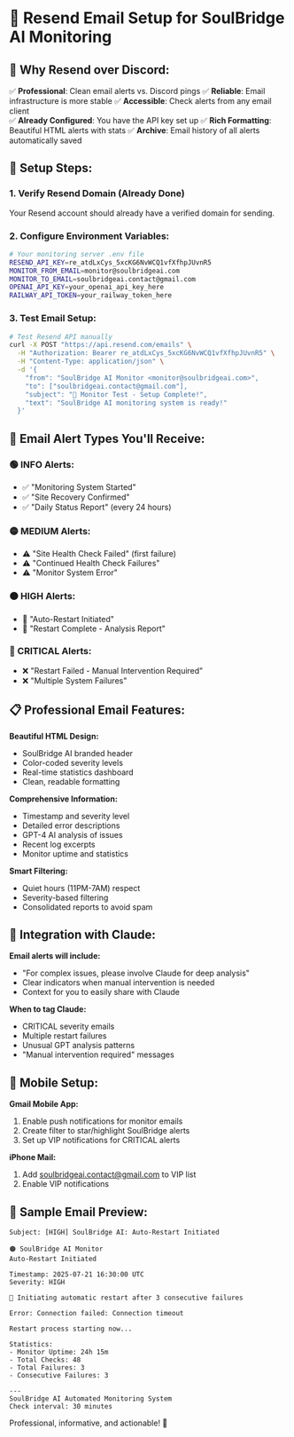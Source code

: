 # 📧 Resend Email Setup for SoulBridge AI Monitoring

## 🎯 Why Resend over Discord:

✅ **Professional**: Clean email alerts vs. Discord pings
✅ **Reliable**: Email infrastructure is more stable
✅ **Accessible**: Check alerts from any email client  
✅ **Already Configured**: You have the API key set up
✅ **Rich Formatting**: Beautiful HTML alerts with stats
✅ **Archive**: Email history of all alerts automatically saved

## 🚀 Setup Steps:

### **1. Verify Resend Domain (Already Done)**
Your Resend account should already have a verified domain for sending.

### **2. Configure Environment Variables:**
```bash
# Your monitoring server .env file
RESEND_API_KEY=re_atdLxCys_5xcKG6NvWCQ1vfXfhpJUvnR5
MONITOR_FROM_EMAIL=monitor@soulbridgeai.com
MONITOR_TO_EMAIL=soulbridgeai.contact@gmail.com
OPENAI_API_KEY=your_openai_api_key_here
RAILWAY_API_TOKEN=your_railway_token_here
```

### **3. Test Email Setup:**
```bash
# Test Resend API manually
curl -X POST "https://api.resend.com/emails" \
  -H "Authorization: Bearer re_atdLxCys_5xcKG6NvWCQ1vfXfhpJUvnR5" \
  -H "Content-Type: application/json" \
  -d '{
    "from": "SoulBridge AI Monitor <monitor@soulbridgeai.com>",
    "to": ["soulbridgeai.contact@gmail.com"],
    "subject": "🤖 Monitor Test - Setup Complete!",
    "text": "SoulBridge AI monitoring system is ready!"
  }'
```

## 📨 Email Alert Types You'll Receive:

### **🟢 INFO Alerts:**
- ✅ "Monitoring System Started"
- ✅ "Site Recovery Confirmed" 
- ✅ "Daily Status Report" (every 24 hours)

### **🟡 MEDIUM Alerts:**
- ⚠️ "Site Health Check Failed" (first failure)
- ⚠️ "Continued Health Check Failures"
- ⚠️ "Monitor System Error"

### **🟠 HIGH Alerts:**
- 🔄 "Auto-Restart Initiated"
- 🔄 "Restart Complete - Analysis Report"

### **🔴 CRITICAL Alerts:**
- ❌ "Restart Failed - Manual Intervention Required"
- ❌ "Multiple System Failures"

## 📋 Professional Email Features:

**Beautiful HTML Design:**
- SoulBridge AI branded header
- Color-coded severity levels  
- Real-time statistics dashboard
- Clean, readable formatting

**Comprehensive Information:**
- Timestamp and severity level
- Detailed error descriptions
- GPT-4 AI analysis of issues
- Recent log excerpts
- Monitor uptime and statistics

**Smart Filtering:**
- Quiet hours (11PM-7AM) respect
- Severity-based filtering
- Consolidated reports to avoid spam

## 🔄 Integration with Claude:

**Email alerts will include:**
- "For complex issues, please involve Claude for deep analysis"
- Clear indicators when manual intervention is needed
- Context for you to easily share with Claude

**When to tag Claude:**
- CRITICAL severity emails
- Multiple restart failures
- Unusual GPT analysis patterns
- "Manual intervention required" messages

## 📱 Mobile Setup:

**Gmail Mobile App:**
1. Enable push notifications for monitor emails
2. Create filter to star/highlight SoulBridge alerts
3. Set up VIP notifications for CRITICAL alerts

**iPhone Mail:**
1. Add soulbridgeai.contact@gmail.com to VIP list
2. Enable VIP notifications 

## 🎨 Sample Email Preview:

```
Subject: [HIGH] SoulBridge AI: Auto-Restart Initiated

🟠 SoulBridge AI Monitor
Auto-Restart Initiated

Timestamp: 2025-07-21 16:30:00 UTC
Severity: HIGH

🔄 Initiating automatic restart after 3 consecutive failures

Error: Connection failed: Connection timeout

Restart process starting now...

Statistics:
- Monitor Uptime: 24h 15m
- Total Checks: 48  
- Total Failures: 3
- Consecutive Failures: 3

---
SoulBridge AI Automated Monitoring System
Check interval: 30 minutes
```

Professional, informative, and actionable! 🚀